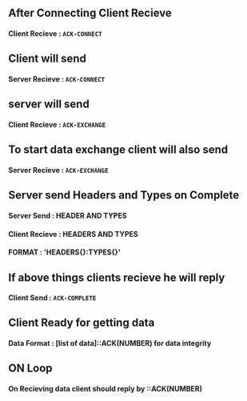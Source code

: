 ## After Connecting Client Recieve

#### Client Recieve : `ACK-CONNECT`

## Client will send

#### Server Recieve : `ACK-CONNECT`

## server will send 

#### Client Recieve : `ACK-EXCHANGE `

## To start data exchange client will also send 

#### Server Recieve : `ACK-EXCHANGE`

## Server send Headers and Types on Complete

#### Server Send : HEADER AND TYPES 
#### Client Recieve : HEADERS AND TYPES 
#### FORMAT : 'HEADERS{}:TYPES{}' 

## If above things clients recieve he will reply

#### Client Send : `ACK-COMPLETE`

## Client Ready for getting data

#### Data Format : [list of data]::ACK(NUMBER) for data integrity 

## ON Loop
#### On Recieving data client should reply by ::ACK(NUMBER) 